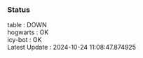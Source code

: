 ### Status


table : DOWN  
hogwarts : OK  
icy-bot : OK  
Latest Update : 2024-10-24 11:08:47.874925
